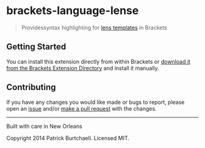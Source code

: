# brackets-language-lense
> Providessyntax highlighting for [lens templates](http://help.koken.me/customer/portal/articles/828688-lens-templates) in Brackets

## Getting Started

You can install this extension directly from within Brackets or [download it from the Brackets Extension Directory](https://brackets-registry.aboutweb.com/) and install it manually.

## Contributing

If you have any changes you would like made or bugs to report, please open an [issue](https://github.com/pburtchaell/lens/issues) and/or [make a pull request](https://github.com/pburtchaell/lens/pulls) with the changes.

---
Built with care in New Orleans

Copyright 2014 Patrick Burtchaell. Licensed MIT.


